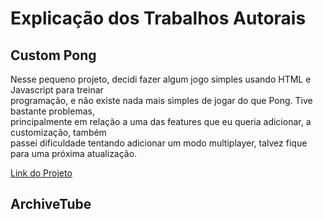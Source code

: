 <h1>Explicação dos Trabalhos Autorais</h1>
<h2>Custom Pong</h2>
  <p>Nesse pequeno projeto, decidi fazer algum jogo simples usando HTML e Javascript para treinar<br>programação, e não existe nada mais simples de jogar do que Pong. Tive bastante problemas,<br>principalmente em relação a uma das features que eu queria adicionar, a customização, também<br>passei dificuldade tentando adicionar um modo multiplayer, talvez fique para uma próxima atualização.</p>
  <a href="https://github.com/gabri3lquadr0s/Custom-Pong">Link do Projeto</a>

<h2>ArchiveTube</h2>
